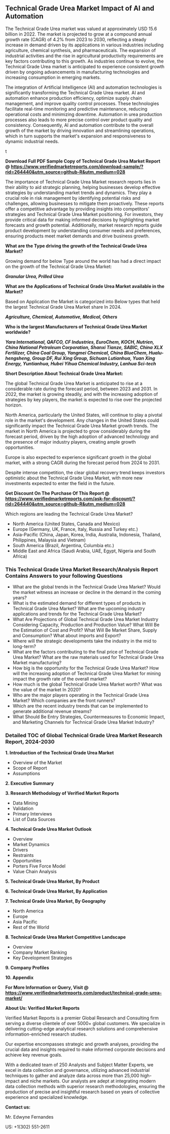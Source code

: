 <h2>Technical Grade Urea Market Impact of AI and Automation</h2><p>The Technical Grade Urea market was valued at approximately USD 15.6 billion in 2022. The market is projected to grow at a compound annual growth rate (CAGR) of 4.2% from 2023 to 2030, reflecting a steady increase in demand driven by its applications in various industries including agriculture, chemical synthesis, and pharmaceuticals. The expansion of industrial activities and the rise in agricultural productivity requirements are key factors contributing to this growth. As industries continue to evolve, the Technical Grade Urea market is anticipated to experience consistent growth driven by ongoing advancements in manufacturing technologies and increasing consumption in emerging markets.</p><p>The integration of Artificial Intelligence (AI) and automation technologies is significantly transforming the Technical Grade Urea market. AI and automation enhance production efficiency, optimize supply chain management, and improve quality control processes. These technologies facilitate real-time monitoring and predictive maintenance, reducing operational costs and minimizing downtime. Automation in urea production processes also leads to more precise control over product quality and consistency. Consequently, AI and automation contribute to the overall growth of the market by driving innovation and streamlining operations, which in turn supports the market's expansion and responsiveness to dynamic industrial needs.</p>t</p><p id="" class=""><strong>Download Full PDF Sample Copy of Technical Grade Urea Market Report @ <a href="https://www.verifiedmarketreports.com/download-sample/?rid=264440&utm_source=github-R&utm_medium=028" target="_blank">https://www.verifiedmarketreports.com/download-sample/?rid=264440&utm_source=github-R&utm_medium=028</a></strong></p><p>The importance of&nbsp;Technical Grade Urea Market research reports lies in their ability to aid strategic planning, helping businesses develop effective strategies by understanding market trends and dynamics. They play a crucial role in risk management by identifying potential risks and challenges, allowing businesses to mitigate them proactively. These reports offer a competitive advantage by providing insights into competitors' strategies and Technical Grade Urea Market positioning. For investors, they provide critical data for making informed decisions by highlighting market forecasts and growth potential. Additionally, market research reports guide product development by understanding consumer needs and preferences, ensuring products meet market demands and drive business growth.</p><p><strong>What are the&nbsp;Type driving the growth of the Technical Grade Urea Market?</strong></p><p id="" class="">Growing demand for below Type around the world has had a direct impact on the growth of the Technical Grade Urea Market:</p><em><strong>Granular Urea, Prilled Urea</strong></em></p><strong>What are the&nbsp;Applications&nbsp;of Technical Grade Urea Market available in the Market?</strong></p><p id="" class="">Based on Application the Market is categorized into Below types that held the largest Technical Grade Urea Market share In 2024.</p><em><strong>Agriculture, Chemical, Automotive, Medical, Others</strong></em></p><strong>Who is the largest Manufacturers of Technical Grade Urea Market worldwide?</strong></p><p><em><strong>Yara International, QAFCO, CF Industries, EuroChem, KOCH, Nutrien, China National Petroleum Corporation, Shanxi Tianze, SABIC, China XLX Fertilizer, China Coal Group, Yangmei Chemical, China BlueChem, Hualu-hengsheng, Group DF, Rui Xing Group, Sichuan Lutianhua, Yuan Xing Energy, Yuntianhua, Hubei Yihua Chemical Industry, Lanhua Sci-tech</strong></em></p><p id="" class=""><strong>Short Description About Technical Grade Urea Market:</strong></p><p>The global Technical Grade Urea Market is anticipated to rise at a considerable rate during the forecast period, between 2023 and 2031. In 2022, the market is growing steadily, and with the increasing adoption of strategies by key players, the market is expected to rise over the projected horizon.</p><p>North America, particularly the United States, will continue to play a pivotal role in the market's development. Any changes in the United States could significantly impact the Technical Grade Urea Market growth trends. The market in North America is projected to grow considerably during the forecast period, driven by the high adoption of advanced technology and the presence of major industry players, creating ample growth opportunities.</p><p>Europe is also expected to experience significant growth in the global market, with a strong CAGR during the forecast period from 2024 to 2031.</p><p>Despite intense competition, the clear global recovery trend keeps investors optimistic about the Technical Grade Urea Market, with more new investments expected to enter the field in the future.</p><p id="" class=""><strong>Get Discount On The Purchase Of This Report @ <a href="https://www.verifiedmarketreports.com/ask-for-discount/?rid=264440&utm_source=github-R&utm_medium=028" target="_blank">https://www.verifiedmarketreports.com/ask-for-discount/?rid=264440&utm_source=github-R&utm_medium=028</a></strong></p>Which regions are leading the Technical Grade Urea Market?</p><ul><li>North America (United States, Canada and Mexico)</li><li>Europe (Germany, UK, France, Italy, Russia and Turkey etc.)</li><li>Asia-Pacific (China, Japan, Korea, India, Australia, Indonesia, Thailand, Philippines, Malaysia and Vietnam)</li><li>South America (Brazil, Argentina, Columbia etc.)</li><li>Middle East and Africa (Saudi Arabia, UAE, Egypt, Nigeria and South Africa)</li></ul><h3 id="" class="">This Technical Grade Urea Market Research/Analysis Report Contains Answers to your following Questions</h3><ul><li>What are the global trends in the Technical Grade Urea Market? Would the market witness an increase or decline in the demand in the coming years?</li><li>What is the estimated demand for different types of products in Technical Grade Urea Market? What are the upcoming industry applications and trends for the Technical Grade Urea Market?</li><li>What Are Projections of Global Technical Grade Urea Market Industry Considering Capacity, Production and Production Value? What Will Be the Estimation of Cost and Profit? What Will Be Market Share, Supply and Consumption? What about imports and Export?</li><li>Where will the strategic developments take the industry in the mid to long-term?</li><li>What are the factors contributing to the final price of Technical Grade Urea Market? What are the raw materials used for Technical Grade Urea Market manufacturing?</li><li>How big is the opportunity for the Technical Grade Urea Market? How will the increasing adoption of Technical Grade Urea Market for mining impact the growth rate of the overall market?</li><li>How much is the global Technical Grade Urea Market worth? What was the value of the market In 2020?</li><li>Who are the major players operating in the Technical Grade Urea Market? Which companies are the front runners?</li><li>Which are the recent industry trends that can be implemented to generate additional revenue streams?</li><li>What Should Be Entry Strategies, Countermeasures to Economic Impact, and Marketing Channels for Technical Grade Urea Market Industry?</li></ul><h3 id="" class="">Detailed TOC of Global Technical Grade Urea Market Research Report, 2024-2030</h3><p id="" class=""><strong>1. Introduction of the Technical Grade Urea Market</strong></p><ul><li>Overview of the Market</li><li>Scope of Report</li><li>Assumptions</li></ul><p id="" class=""><strong>2. Executive Summary</strong></p><p id="" class=""><strong>3. Research Methodology of Verified Market Reports</strong></p><ul><li>Data Mining</li><li>Validation</li><li>Primary Interviews</li><li>List of Data Sources</li></ul><p id="" class=""><strong>4. Technical Grade Urea Market Outlook</strong></p><ul><li>Overview</li><li>Market Dynamics</li><li>Drivers</li><li>Restraints</li><li>Opportunities</li><li>Porters Five Force Model</li><li>Value Chain Analysis</li></ul><p id="" class=""><strong>5. Technical Grade Urea Market, By Product</strong></p><p id="" class=""><strong>6. Technical Grade Urea Market, By Application</strong></p><p id="" class=""><strong>7. Technical Grade Urea Market, By Geography</strong></p><ul><li>North America</li><li>Europe</li><li>Asia Pacific</li><li>Rest of the World</li></ul><p id="" class=""><strong>8. Technical Grade Urea Market Competitive Landscape</strong></p><ul><li>Overview</li><li>Company Market Ranking</li><li>Key Development Strategies</li></ul><p id="" class=""><strong>9. Company Profiles</strong></p><p id="" class=""><strong>10. Appendix</strong></p><p id="" class=""><strong>For More Information or Query, Visit @ <a href="https://www.verifiedmarketreports.com/product/technical-grade-urea-market/" target="_blank">https://www.verifiedmarketreports.com/product/technical-grade-urea-market/</a></strong></p><p id="" class=""><strong>About Us: Verified Market Reports</strong></p><p id="" class="">Verified Market Reports is a premier Global Research and Consulting firm serving a diverse clientele of over 5000+ global customers. We specialize in delivering cutting-edge analytical research solutions and comprehensive information-enriched research studies.</p><p id="" class="">Our expertise encompasses strategic and growth analyses, providing the crucial data and insights required to make informed corporate decisions and achieve key revenue goals.</p><p id="" class="">With a dedicated team of 250 Analysts and Subject Matter Experts, we excel in data collection and governance, utilizing advanced industrial techniques to gather and analyze data across more than 25,000 high-impact and niche markets. Our analysts are adept at integrating modern data collection methods with superior research methodologies, ensuring the production of precise and insightful research based on years of collective experience and specialized knowledge.</p><p id="" class=""><strong>Contact us:</strong></p><p id="" class="">Mr. Edwyne Fernandes</p><p id="" class="">US: +1(302) 551-2611</p>